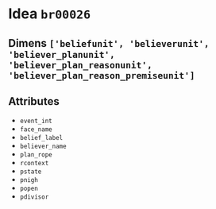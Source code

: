 # Idea `br00026`

## Dimens `['beliefunit', 'believerunit', 'believer_planunit', 'believer_plan_reasonunit', 'believer_plan_reason_premiseunit']`

## Attributes
- `event_int`
- `face_name`
- `belief_label`
- `believer_name`
- `plan_rope`
- `rcontext`
- `pstate`
- `pnigh`
- `popen`
- `pdivisor`
